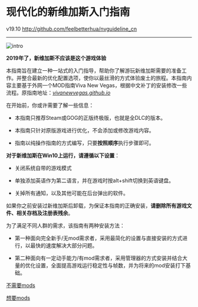 <h1 class="code-line" data-line-start=0 data-line-end=1 ><a id="_0"></a>现代化的新维加斯入门指南</h1>
<p class="has-line-data" data-line-start="2" data-line-end="3">v19.10 <a href="http://github.com/feelbetterhua/nvguideline_cn">http://github.com/feelbetterhua/nvguideline_cn</a></p>
<hr>
<p class="has-line-data" data-line-start="6" data-line-end="7"><img src="https://github.com/feelbetterhua/nvguideline_cn/blob/master/intro_pic.jpg?raw=true" alt="intro" title="intro"></p>
<p class="has-line-data" data-line-start="8" data-line-end="9"><strong>2019年了，新维加斯不应该是这个游戏体验</strong></p>
<p class="has-line-data" data-line-start="10" data-line-end="11">本指南旨在建立一种一站式的入门指导，帮助你了解游玩新维加斯需要的准备工作。并整合最新的优化配置选项，使你以最丝滑的方式体验废土的旅程。本指南内容主要基于外网一个MOD指南Viva New Vegas，根据中文补丁的安装修改一些流程。原指南地址：<em><a href="http://vivanewvegas.github.io">vivanewvegas.github.io</a></em></p>
<p class="has-line-data" data-line-start="12" data-line-end="13">在开始前，你或许需要了解一些信息：</p>
<ul>
<li class="has-line-data" data-line-start="14" data-line-end="16">
<p class="has-line-data" data-line-start="14" data-line-end="15">本指南只推荐Steam或GOG的正版终极版，也就是全DLC的版本。</p>
</li>
<li class="has-line-data" data-line-start="16" data-line-end="18">
<p class="has-line-data" data-line-start="16" data-line-end="17">本指南只针对原版游戏进行优化，不会添加或修改游戏内容。</p>
</li>
<li class="has-line-data" data-line-start="18" data-line-end="20">
<p class="has-line-data" data-line-start="18" data-line-end="19">指南以纯操作指南的方式编写，只要<strong>按照顺序</strong>执行步骤即可。</p>
</li>
</ul>
<p class="has-line-data" data-line-start="20" data-line-end="21"><strong>对于新维加斯在Win10上运行，请遵循以下设置</strong>：</p>
<ul>
<li class="has-line-data" data-line-start="22" data-line-end="24">
<p class="has-line-data" data-line-start="22" data-line-end="23">关闭系统自带的游戏模式</p>
</li>
<li class="has-line-data" data-line-start="24" data-line-end="26">
<p class="has-line-data" data-line-start="24" data-line-end="25">单独添加英语作为第二语言，并在游戏时按alt+shift切换到英语键盘。</p>
</li>
<li class="has-line-data" data-line-start="26" data-line-end="28">
<p class="has-line-data" data-line-start="26" data-line-end="27">关掉所有通知，以及其他可能在后台弹出的软件。</p>
</li>
</ul>
<p class="has-line-data" data-line-start="28" data-line-end="29">如果你之前安装过新维加斯后卸载，为保证本指南的正确安装，<strong>请删除所有游戏文件、相关存档及注册表残余</strong>。</p>
<p class="has-line-data" data-line-start="30" data-line-end="31">为了满足不同人群的需求，该指南有两种安装方法：</p>
<ul>
<li class="has-line-data" data-line-start="32" data-line-end="34">
<p class="has-line-data" data-line-start="32" data-line-end="33">第一种面向完全新手/无mod需求者，采用最简化的设置与直接安装的方式进行，以最快的速度解决大部分问题。</p>
</li>
<li class="has-line-data" data-line-start="34" data-line-end="36">
<p class="has-line-data" data-line-start="34" data-line-end="35">第二种面向有一定动手能力/有mod需求者，采用管理器的方式安装并结合大量的优化设置，全面提高游戏运行稳定性与帧数，并为将来的mod安装打下基础。</p>
</li>
</ul>
<p class="has-line-data" data-line-start="36" data-line-end="37"><a href="https://github.com/feelbetterhua/nvguideline_cn/blob/master/md/nomods.md" title="不需要mods">不需要mods</a></p>
<p class="has-line-data" data-line-start="38" data-line-end="39"><a href="https://github.com/feelbetterhua/nvguideline_cn/blob/master/md/mods.md" title="想要mods">想要mods</a></p>
